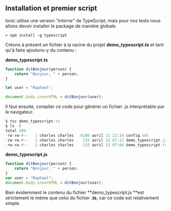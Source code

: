 ## Installation et premier script

Ionic utilise une version _"interne"_ de TypeScript, mais pour nos tests nous allons devoir installer le package de manière globale.

```
> npm install -g typescript
```

Créons à présent un fichier à la racine du projet **demo\_typescript.ts** et tant qu'à faire ajoutons-y du contenu :

**demo\_typescript.ts**

```js
function ditBonjour(person) {
    return "Bonjour, " + person;
}

let user = "Raphael";

document.body.innerHTML = ditBonjour(user);
```

Il faut ensuite, compiler ce code pour générer un fichier .js interprétable par le navigateur.

```js
$ tsc demo_typescript.ts
$ ls -l
total 304
-rw-rw-r--   1 charles charles   6180 avril 11 22:14 config.xml
-rw-rw-r--   1 charles charles    131 avril 13 07:12 demo_typescript.js
-rw-rw-r--   1 charles charles    133 avril 13 07:04 demo_typescript.ts
```

**demo\_typescript.js**

```js
function ditBonjour(person) {
    return "Bonjour, " + person;
}
var user = "Raphael";
document.body.innerHTML = ditBonjour(user);
```

Bien évidemment le contenu du fichier **demo\_typescript.js **est strictement le même que celui du fichier **.ts**, car ce code est relativement simple.

